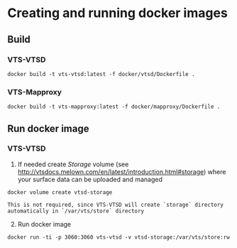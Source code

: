 # Creating and running docker images

## Build

### VTS-VTSD

```
docker build -t vts-vtsd:latest -f docker/vtsd/Dockerfile .
```

### VTS-Mapproxy


```
docker build -t vts-mapproxy:latest -f docker/mapproxy/Dockerfile .
```

## Run docker image

### VTS-VTSD

1. If needed create *Storage* volume (see
   http://vtsdocs.melown.com/en/latest/introduction.html#storage) where your
   surface data can be uploaded and managed

```
docker volume create vtsd-storage
```
    This is not required, since VTS-VTSD will create `storage` directory
    automatically in `/var/vts/store` directory

2. Run docker image

```
docker run -ti -p 3060:3060 vts-vtsd -v vtsd-storage:/var/vts/store:rw
```

